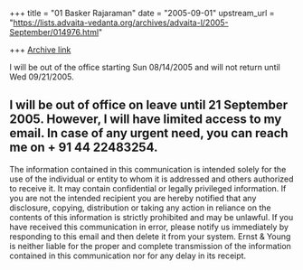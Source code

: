 +++
title = "01 Basker Rajaraman"
date = "2005-09-01"
upstream_url = "https://lists.advaita-vedanta.org/archives/advaita-l/2005-September/014976.html"

+++
[Archive link](https://lists.advaita-vedanta.org/archives/advaita-l/2005-September/014976.html)

I will be out of the office starting Sun 08/14/2005 and will not return
until Wed 09/21/2005.

I will be out of office on leave until 21 September 2005.  However, I will
have limited access to my email.  In case of any urgent need, you can reach
me on + 91 44 22483254.
----------------------------------------------------------
The information contained in this communication is intended solely for the
use of the individual or entity to whom it is addressed and others
authorized to receive it.   It may contain confidential or legally
privileged information.   If you are not the intended recipient you are
hereby notified that any disclosure, copying, distribution or taking any
action in reliance on the contents of this information is strictly
prohibited and may be unlawful. If you have received this communication in
error, please notify us immediately by responding to this email and then
delete it from your system. Ernst & Young is neither liable for the proper
and complete transmission of the information contained in this
communication nor for any delay in its receipt.


